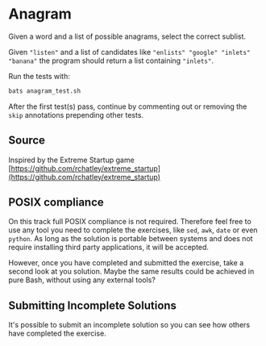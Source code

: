 # Anagram

Given a word and a list of possible anagrams, select the correct sublist.

Given `"listen"` and a list of candidates like `"enlists" "google"
"inlets" "banana"` the program should return a list containing
`"inlets"`.


Run the tests with:

```bash
bats anagram_test.sh
```

After the first test(s) pass, continue by commenting out or removing the `skip` annotations prepending other tests.

## Source

Inspired by the Extreme Startup game [https://github.com/rchatley/extreme_startup](https://github.com/rchatley/extreme_startup)


## POSIX compliance
On this track full POSIX compliance is not required. Therefore feel free to use any tool you need to complete
the exercises, like `sed`, `awk`, `date` or even `python`. As long as the solution is portable between systems
and does not require installing third party applications, it will be accepted.

However, once you have completed and submitted the exercise, take a second look at you solution.
Maybe the same results could be achieved in pure Bash, without using any external tools?

## Submitting Incomplete Solutions
It's possible to submit an incomplete solution so you can see how others have completed the exercise.
